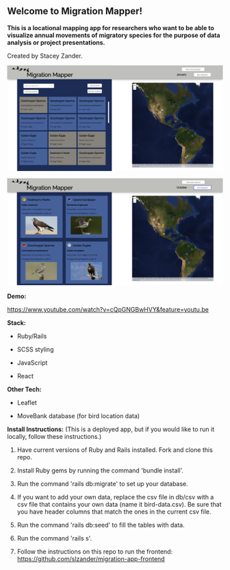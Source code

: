 ## Welcome to Migration Mapper!
**This is a locational mapping app for researchers who want to be able to visualize annual movements of migratory species for the purpose of data analysis or project presentations.**

Created by Stacey Zander.

![background](/1.png)

![background](/2.png)
  
**Demo:**

https://www.youtube.com/watch?v=cQpGNGBwHVY&feature=youtu.be

**Stack:**

  * Ruby/Rails
  
  * SCSS styling

  * JavaScript

  * React

**Other Tech:**

  * Leaflet

  * MoveBank database (for bird location data)

**Install Instructions:**
(This is a deployed app, but if you would like to run it locally, follow these instructions.)

1. Have current versions of Ruby and Rails installed. Fork and clone this repo.

2. Install Ruby gems by running the command 'bundle install'.

3. Run the command 'rails db:migrate' to set up your database.

4. If you want to add your own data, replace the csv file in db/csv with a csv file that contains your own data (name it bird-data.csv). Be sure that you have header columns that match the ones in the current csv file.

5. Run the command 'rails db:seed' to fill the tables with data.

6. Run the command 'rails s'.

6. Follow the instructions on this repo to run the frontend: https://github.com/slzander/migration-app-frontend

